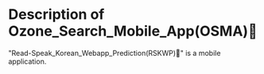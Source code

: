 # Description of Ozone_Search_Mobile_App(OSMA)🚀
"Read-Speak_Korean_Webapp_Prediction(RSKWP)🚀" is a mobile application.
